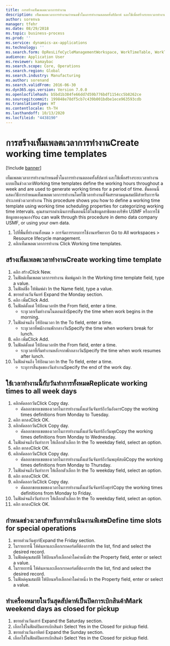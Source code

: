 ```yaml
---
title: การสร้างเท็มเพลตเวลาการทำงาน
description: เท็มเพลตเวลาการทำงานกำหนดชั่วโมงการทำงานตลอดทั้งสัปดาห์ และใช้เพื่อสร้างระยะเวลาทำงานแบบเป็นช่วงเวลา
author: sorenva
manager: tfehr
ms.date: 08/29/2018
ms.topic: business-process
ms.prod: ''
ms.service: dynamics-ax-applications
ms.technology: ''
ms.search.form: OpResLifeCycleManagementWorkspace, WorkTimeTable, WorkTimeCopyDayDialog, WorkPeriodTemplate
audience: Application User
ms.reviewer: kamaybac
ms.search.scope: Core, Operations
ms.search.region: Global
ms.search.industry: Manufacturing
ms.author: sorenand
ms.search.validFrom: 2016-06-30
ms.dyn365.ops.version: Version 7.0.0
ms.openlocfilehash: b5bd1b384fe66dd7d59b776bdf1154cc5b8262ce
ms.sourcegitcommit: 199848e78df5cb7c439b001bdbe1ece963593cdb
ms.translationtype: HT
ms.contentlocale: th-TH
ms.lasthandoff: 10/13/2020
ms.locfileid: "4438190"
---
```

# <a name="create-working-time-templates"></a><span data-ttu-id="a4e65-103">การสร้างเท็มเพลตเวลาการทำงาน</span><span class="sxs-lookup"><span data-stu-id="a4e65-103">Create working time templates</span></span>

[!include [banner](../../includes/banner.md)]

<span data-ttu-id="a4e65-104">เท็มเพลตเวลาการทำงานกำหนดชั่วโมงการทำงานตลอดทั้งสัปดาห์ และใช้เพื่อสร้างระยะเวลาทำงานแบบเป็นช่วงเวลา</span><span class="sxs-lookup"><span data-stu-id="a4e65-104">Working time templates define the working hours throughout a week and are used to generate working times for a period of time.</span></span> <span data-ttu-id="a4e65-105">ขั้นตอนนี้แสดงวิธีการกำหนดเท็มเพลตเวลาการทำงานโดยใช้เวลาทำงานที่จัดสรรตามคุณสมบัติสำหรับการจัดประเภทช่วงเวลาทำงาน </span><span class="sxs-lookup"><span data-stu-id="a4e65-105">This procedure shows you how to define a working time template using working time scheduling properties for categorizing working time intervals.</span></span> <span data-ttu-id="a4e65-106">คุณสามารถดำเนินการขั้นตอนนี้ได้ในข้อมูลสาธิตของบริษัท USMF หรือการใช้ข้อมูลของคุณเอง</span><span class="sxs-lookup"><span data-stu-id="a4e65-106">You can walk through this procedure in demo data company USMF, or using your own data.</span></span>

1. <span data-ttu-id="a4e65-107">ไปที่พื้นที่ทำงานทั้งหมด > การจัดการรอบการใช้งานทรัพยากร </span><span class="sxs-lookup"><span data-stu-id="a4e65-107">Go to All workspaces > Resource lifecycle management.</span></span>
2. <span data-ttu-id="a4e65-108">คลิกเท็มเพลตเวลาการทำงาน </span><span class="sxs-lookup"><span data-stu-id="a4e65-108">Click Working time templates.</span></span>

## <a name="create-working-time-template"></a><span data-ttu-id="a4e65-109">สร้างเท็มเพลตเวลาทำงาน</span><span class="sxs-lookup"><span data-stu-id="a4e65-109">Create working time template</span></span>
1. <span data-ttu-id="a4e65-110">คลิก สร้าง</span><span class="sxs-lookup"><span data-stu-id="a4e65-110">Click New.</span></span>
2. <span data-ttu-id="a4e65-111">ในฟิลด์เท็มเพลตเวลาการทำงาน พิมพ์มูลค่า </span><span class="sxs-lookup"><span data-stu-id="a4e65-111">In the Working time template field, type a value.</span></span>
3. <span data-ttu-id="a4e65-112">ในฟิลด์ชื่อ ให้พิมพ์ค่า </span><span class="sxs-lookup"><span data-stu-id="a4e65-112">In the Name field, type a value.</span></span>
4. <span data-ttu-id="a4e65-113">ขยายส่วนวันจันทร์ </span><span class="sxs-lookup"><span data-stu-id="a4e65-113">Expand the Monday section.</span></span>
5. <span data-ttu-id="a4e65-114">คลิก เพิ่ม</span><span class="sxs-lookup"><span data-stu-id="a4e65-114">Click Add.</span></span>
6. <span data-ttu-id="a4e65-115">ในฟิลด์ตั้งแต่ ให้ป้อนเวลา</span><span class="sxs-lookup"><span data-stu-id="a4e65-115">In the From field, enter a time.</span></span>
    * <span data-ttu-id="a4e65-116">ระบุเวลาเริ่มทำงานในตอนเช้า</span><span class="sxs-lookup"><span data-stu-id="a4e65-116">Specify the time when work begins in the morning.</span></span>  
7. <span data-ttu-id="a4e65-117">ในฟิลด์จนถึง ให้ป้อนเวลา </span><span class="sxs-lookup"><span data-stu-id="a4e65-117">In the To field, enter a time.</span></span>
    * <span data-ttu-id="a4e65-118">ระบุเวลาที่พนักงานพักกลางวัน</span><span class="sxs-lookup"><span data-stu-id="a4e65-118">Specify the time when workers break for lunch.</span></span>  
8. <span data-ttu-id="a4e65-119">คลิก เพิ่ม</span><span class="sxs-lookup"><span data-stu-id="a4e65-119">Click Add.</span></span>
9. <span data-ttu-id="a4e65-120">ในฟิลด์ตั้งแต่ ให้ป้อนเวลา</span><span class="sxs-lookup"><span data-stu-id="a4e65-120">In the From field, enter a time.</span></span>
    * <span data-ttu-id="a4e65-121">ระบุเวลาที่เริ่มทำงานหลังจากพักกลางวัน</span><span class="sxs-lookup"><span data-stu-id="a4e65-121">Specify the time when work resumes after lunch.</span></span>  
10. <span data-ttu-id="a4e65-122">ในฟิลด์จนถึง ให้ป้อนเวลา </span><span class="sxs-lookup"><span data-stu-id="a4e65-122">In the To field, enter a time.</span></span>
    * <span data-ttu-id="a4e65-123">ระบุการสิ้นสุดของวันทำงาน</span><span class="sxs-lookup"><span data-stu-id="a4e65-123">Specify the end of the work day.</span></span>  

## <a name="replicate-working-times-to-all-week-days"></a><span data-ttu-id="a4e65-124">ใช้เวลาทำงานนี้กับวันทำการทั้งหมด</span><span class="sxs-lookup"><span data-stu-id="a4e65-124">Replicate working times to all week days</span></span>
1. <span data-ttu-id="a4e65-125">คลิกคัดลอกวัน</span><span class="sxs-lookup"><span data-stu-id="a4e65-125">Click Copy day.</span></span>
    * <span data-ttu-id="a4e65-126">คัดลอกขอบเขตของเวลาในการทำงานตั้งแต่วันจันทร์ถึงวันอังคาร</span><span class="sxs-lookup"><span data-stu-id="a4e65-126">Copy the working times definitions from Monday to Tuesday.</span></span>  
2. <span data-ttu-id="a4e65-127">คลิก ตกลง</span><span class="sxs-lookup"><span data-stu-id="a4e65-127">Click OK.</span></span>
3. <span data-ttu-id="a4e65-128">คลิกคัดลอกวัน</span><span class="sxs-lookup"><span data-stu-id="a4e65-128">Click Copy day.</span></span>
    * <span data-ttu-id="a4e65-129">คัดลอกขอบเขตของเวลาในการทำงานตั้งแต่วันจันทร์ถึงวันพุธ</span><span class="sxs-lookup"><span data-stu-id="a4e65-129">Copy the working times definitions from Monday to Wednesday.</span></span>  
4. <span data-ttu-id="a4e65-130">ในฟิลด์จนถึงวันทำการ ให้เลือกตัวเลือก </span><span class="sxs-lookup"><span data-stu-id="a4e65-130">In the To weekday field, select an option.</span></span>
5. <span data-ttu-id="a4e65-131">คลิก ตกลง</span><span class="sxs-lookup"><span data-stu-id="a4e65-131">Click OK.</span></span>
6. <span data-ttu-id="a4e65-132">คลิกคัดลอกวัน</span><span class="sxs-lookup"><span data-stu-id="a4e65-132">Click Copy day.</span></span>
    * <span data-ttu-id="a4e65-133">คัดลอกขอบเขตของเวลาในการทำงานตั้งแต่วันจันทร์ถึงวันพฤหัสบดี</span><span class="sxs-lookup"><span data-stu-id="a4e65-133">Copy the working times definitions from Monday to Thursday.</span></span>  
7. <span data-ttu-id="a4e65-134">ในฟิลด์จนถึงวันทำการ ให้เลือกตัวเลือก </span><span class="sxs-lookup"><span data-stu-id="a4e65-134">In the To weekday field, select an option.</span></span>
8. <span data-ttu-id="a4e65-135">คลิก ตกลง</span><span class="sxs-lookup"><span data-stu-id="a4e65-135">Click OK.</span></span>
9. <span data-ttu-id="a4e65-136">คลิกคัดลอกวัน</span><span class="sxs-lookup"><span data-stu-id="a4e65-136">Click Copy day.</span></span>
    * <span data-ttu-id="a4e65-137">คัดลอกขอบเขตของเวลาในการทำงานตั้งแต่วันจันทร์ถึงศุกร์</span><span class="sxs-lookup"><span data-stu-id="a4e65-137">Copy the working times definitions from Monday to Friday.</span></span>  
10. <span data-ttu-id="a4e65-138">ในฟิลด์จนถึงวันทำการ ให้เลือกตัวเลือก </span><span class="sxs-lookup"><span data-stu-id="a4e65-138">In the To weekday field, select an option.</span></span>
11. <span data-ttu-id="a4e65-139">คลิก ตกลง</span><span class="sxs-lookup"><span data-stu-id="a4e65-139">Click OK.</span></span>

## <a name="define-time-slots-for-special-operations"></a><span data-ttu-id="a4e65-140">กำหนดช่วงเวลาสำหรับการดำเนินงานพิเศษ</span><span class="sxs-lookup"><span data-stu-id="a4e65-140">Define time slots for special operations</span></span>
1. <span data-ttu-id="a4e65-141">ขยายส่วนวันศุกร์</span><span class="sxs-lookup"><span data-stu-id="a4e65-141">Expand the Friday section.</span></span>
2. <span data-ttu-id="a4e65-142">ในรายการนี้ ให้ค้นหาและเลือกเรกคอร์ดที่ต้องการ</span><span class="sxs-lookup"><span data-stu-id="a4e65-142">In the list, find and select the desired record.</span></span>
3. <span data-ttu-id="a4e65-143">ในฟิลด์คุณสมบัติ ให้ป้อนหรือเลือกค่าใดค่าหนึ่ง</span><span class="sxs-lookup"><span data-stu-id="a4e65-143">In the Property field, enter or select a value.</span></span>
4. <span data-ttu-id="a4e65-144">ในรายการนี้ ให้ค้นหาและเลือกเรกคอร์ดที่ต้องการ</span><span class="sxs-lookup"><span data-stu-id="a4e65-144">In the list, find and select the desired record.</span></span>
5. <span data-ttu-id="a4e65-145">ในฟิลด์คุณสมบัติ ให้ป้อนหรือเลือกค่าใดค่าหนึ่ง </span><span class="sxs-lookup"><span data-stu-id="a4e65-145">In the Property field, enter or select a value.</span></span>

## <a name="mark-weekend-days-as-closed-for-pickup"></a><span data-ttu-id="a4e65-146">ทำเครื่องหมายในวันสุดสัปดาห์เป็นปิดการเบิกสินค้า</span><span class="sxs-lookup"><span data-stu-id="a4e65-146">Mark weekend days as closed for pickup</span></span>
1. <span data-ttu-id="a4e65-147">ขยายส่วนวันเสาร์ </span><span class="sxs-lookup"><span data-stu-id="a4e65-147">Expand the Saturday section.</span></span>
2. <span data-ttu-id="a4e65-148">เลือกใช่ในฟิลด์ปิดการเบิกสินค้า </span><span class="sxs-lookup"><span data-stu-id="a4e65-148">Select Yes in the Closed for pickup field.</span></span>
3. <span data-ttu-id="a4e65-149">ขยายส่วนวันอาทิตย์ </span><span class="sxs-lookup"><span data-stu-id="a4e65-149">Expand the Sunday section.</span></span>
4. <span data-ttu-id="a4e65-150">เลือกใช่ในฟิลด์ปิดการเบิกสินค้า </span><span class="sxs-lookup"><span data-stu-id="a4e65-150">Select Yes in the Closed for pickup field.</span></span>

